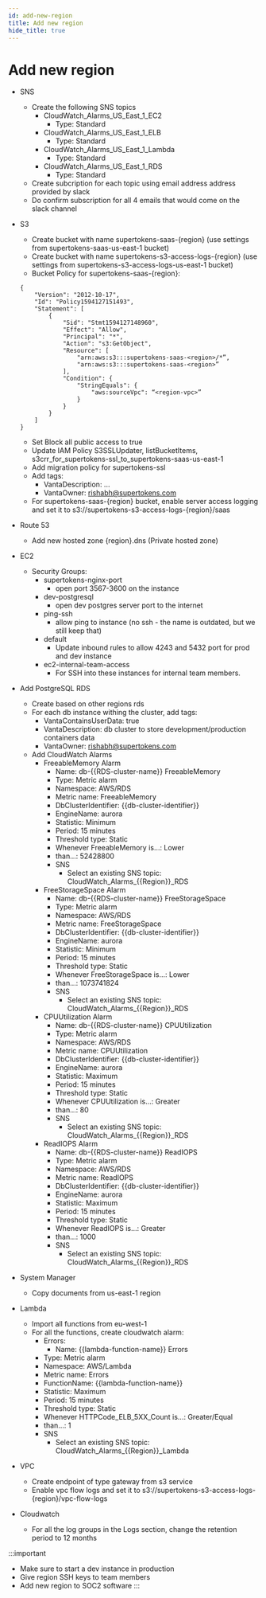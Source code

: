 ```yaml
---
id: add-new-region
title: Add new region
hide_title: true
---
```


# Add new region

- SNS
    - Create the following SNS topics
        - CloudWatch_Alarms_US_East_1_EC2
            - Type: Standard
        - CloudWatch_Alarms_US_East_1_ELB
            - Type: Standard
        - CloudWatch_Alarms_US_East_1_Lambda
            - Type: Standard
        - CloudWatch_Alarms_US_East_1_RDS
            - Type: Standard
    - Create subcription for each topic using email address address provided by slack
    - Do confirm subscription for all 4 emails that would come on the slack channel

- S3
    - Create bucket with name supertokens-saas-{region} (use settings from supertokens-saas-us-east-1 bucket)
    - Create bucket with name supertokens-s3-access-logs-{region} (use settings from supertokens-s3-access-logs-us-east-1 bucket)
    - Bucket Policy for supertokens-saas-{region}:
    ```
    {
        "Version": "2012-10-17",
        "Id": "Policy1594127151493",
        "Statement": [
            {
                "Sid": "Stmt1594127148960",
                "Effect": "Allow",
                "Principal": "*",
                "Action": "s3:GetObject",
                "Resource": [
                    "arn:aws:s3:::supertokens-saas-<region>/*”,
                    "arn:aws:s3:::supertokens-saas-<region>”
                ],
                "Condition": {
                    "StringEquals": {
                        "aws:sourceVpc": “<region-vpc>”
                    }
                }
            }
        ]
    }
    ```
    - Set Block all public access to true
    - Update IAM Policy S3SSLUpdater, listBucketItems, s3crr_for_supertokens-ssl_to_supertokens-saas-us-east-1
    - Add migration policy for supertokens-ssl
    - Add tags:
        - VantaDescription: ...
        - VantaOwner: rishabh@supertokens.com
    - For supertokens-saas-{region} bucket, enable server access logging and set it to s3://supertokens-s3-access-logs-{region}/saas


- Route 53
    - Add new hosted zone {region}.dns (Private hosted zone)

- EC2
    - Security Groups:
        - supertokens-nginx-port
            - open port 3567-3600 on the instance
        - dev-postgresql
            - open dev postgres server port to the internet
        - ping-ssh
            - allow ping to instance (no ssh - the name is outdated, but we still keep that)
        - default
            - Update inbound rules to allow 4243 and 5432 port for prod and dev instance
        - ec2-internal-team-access
            - For SSH into these instances for internal team members.

- Add PostgreSQL RDS
    - Create based on other regions rds
    - For each db instance withing the cluster, add tags:
        - VantaContainsUserData: true
        - VantaDescription: db cluster to store development/production containers data
        - VantaOwner: rishabh@supertokens.com
    - Add CloudWatch Alarms
        - FreeableMemory Alarm
            - Name: db-{{RDS-cluster-name}} FreeableMemory
            - Type: Metric alarm
            - Namespace: AWS/RDS
            - Metric name: FreeableMemory
            - DbClusterIdentifier: {{db-cluster-identifier}}
            - EngineName: aurora
            - Statistic: Minimum
            - Period: 15 minutes
            - Threshold type: Static
            - Whenever FreeableMemory is...: Lower
            - than…: 52428800
            - SNS
                - Select an existing SNS topic: CloudWatch_Alarms_{{Region}}_RDS <!--- e.g. US_East_1, should be easy cause it will be in dropdown menu --->
        - FreeStorageSpace Alarm
            - Name: db-{{RDS-cluster-name}} FreeStorageSpace
            - Type: Metric alarm
            - Namespace: AWS/RDS
            - Metric name: FreeStorageSpace
            - DbClusterIdentifier: {{db-cluster-identifier}}
            - EngineName: aurora
            - Statistic: Minimum
            - Period: 15 minutes
            - Threshold type: Static
            - Whenever FreeStorageSpace is...: Lower
            - than…: 1073741824
            - SNS
                - Select an existing SNS topic: CloudWatch_Alarms_{{Region}}_RDS <!--- e.g. US_East_1, should be easy cause it will be in dropdown menu --->
        - CPUUtilization Alarm
            - Name: db-{{RDS-cluster-name}} CPUUtilization
            - Type: Metric alarm
            - Namespace: AWS/RDS
            - Metric name: CPUUtilization
            - DbClusterIdentifier: {{db-cluster-identifier}}
            - EngineName: aurora
            - Statistic: Maximum
            - Period: 15 minutes
            - Threshold type: Static
            - Whenever CPUUtilization is...: Greater
            - than…: 80
            - SNS
                - Select an existing SNS topic: CloudWatch_Alarms_{{Region}}_RDS <!--- e.g. US_East_1, should be easy cause it will be in dropdown menu --->
        - ReadIOPS Alarm
            - Name: db-{{RDS-cluster-name}} ReadIOPS
            - Type: Metric alarm
            - Namespace: AWS/RDS
            - Metric name: ReadIOPS
            - DbClusterIdentifier: {{db-cluster-identifier}}
            - EngineName: aurora
            - Statistic: Maximum
            - Period: 15 minutes
            - Threshold type: Static
            - Whenever ReadIOPS is...: Greater
            - than…: 1000
            - SNS
                - Select an existing SNS topic: CloudWatch_Alarms_{{Region}}_RDS <!--- e.g. US_East_1, should be easy cause it will be in dropdown menu --->



- System Manager
    - Copy documents from us-east-1 region


- Lambda
    - Import all functions from eu-west-1
    - For all the functions, create cloudwatch alarm:
        - Errors:
            - Name: {{lambda-function-name}} Errors
        - Type: Metric alarm
        - Namespace: AWS/Lambda
        - Metric name: Errors
        - FunctionName: {{lambda-function-name}}
        - Statistic: Maximum
        - Period: 15 minutes
        - Threshold type: Static
        - Whenever HTTPCode_ELB_5XX_Count is...: Greater/Equal
        - than…: 1
        - SNS
            - Select an existing SNS topic: CloudWatch_Alarms_{{Region}}_Lambda

- VPC
    - Create endpoint of type gateway from s3 service
    - Enable vpc flow logs and set it to s3://supertokens-s3-access-logs-{region}/vpc-flow-logs

- Cloudwatch
    - For all the log groups in the Logs section, change the retention period to 12 months

:::important
- Make sure to start a dev instance in production
- Give region SSH keys to team members
- Add new region to SOC2 software 
:::
